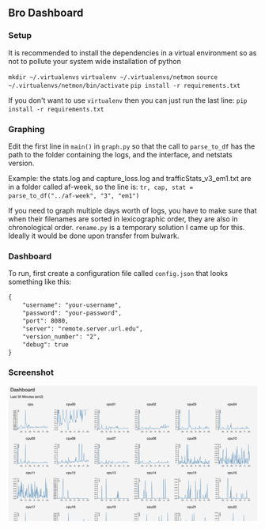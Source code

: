 ## Bro Dashboard

### Setup 

It is recommended to install the dependencies in a virtual environment so as not to pollute your system wide installation of python

`mkdir ~/.virtualenvs`
`virtualenv ~/.virtualenvs/netmon`
`source ~/.virtualenvs/netmon/bin/activate`
`pip install -r requirements.txt`

If you don't want to use `virtualenv` then you can just run the last line:
`pip install -r requirements.txt`

### Graphing
Edit the first line in `main()` in `graph.py` so that the call to `parse_to_df` has the path to the folder containing the logs, and the interface, and netstats version.

Example: the stats.log and capture_loss.log and trafficStats_v3_em1.txt are in a folder called af-week, so the line is:
`tr, cap, stat = parse_to_df("../af-week", "3", "em1")`

If you need to graph multiple days worth of logs, you have to make sure that when their filenames are sorted in lexicographic order, they are also in chronological order. `rename.py` is a temporary solution I came up for this. Ideally it would be done upon transfer from bulwark.

### Dashboard

To run, first create a configuration file called `config.json` that looks something like this:

```
{
	"username": "your-username",
	"password": "your-password",
	"port": 8080,
	"server": "remote.server.url.edu",
	"version_number": "2",
	"debug": true
}
```

### Screenshot

![screenshot](https://raw.githubusercontent.com/UVA-High-Speed-Networks/network-monitoring-dashboard/master/dashboard-screenshot.png)